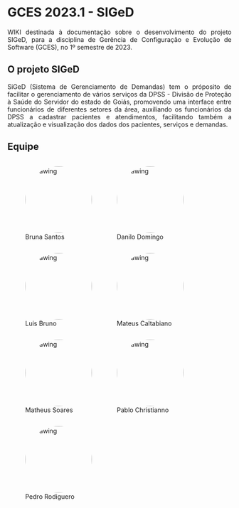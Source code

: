 # GCES 2023.1 - SIGeD

<!-- <p align="center">
  <img src="../docs/images/SiGeD_Logo.png"/>
</p> -->


<p align="justify">WIKI destinada à documentação sobre o desenvolvimento do projeto SIGeD, para a disciplina de Gerência de Configuração e Evolução de Software (GCES), no 1º semestre de 2023.</p>



## O projeto **SIGeD**

<p align="justify">SiGeD (Sistema de Gerenciamento de Demandas) tem o próposito de facilitar o gerenciamento de vários serviços da DPSS - Divisão de Proteção à Saúde do Servidor do estado de Goiás, promovendo uma interface entre funcionários de diferentes setores da área, auxiliando os funcionários da DPSS a cadastrar pacientes e atendimentos, facilitando também a atualização e visualização dos dados dos pacientes, serviços e demandas.</p>

## Equipe

<figure style="float:left;margin-right:16px;">
  <a href="https://github.com/brunaalmeidasantos" target="_blank" style="text-decoration: none">
    <img src="https://avatars.githubusercontent.com/brunaalmeidasantos" alt="drawing" style="width:150px;border-radius: 50%;"/>
  </a>
  <figcaption>Bruna Santos</figcaption>
</figure>


<figure style="float:left;margin-right:16px;">
  <a href="https://github.com/danilow200" target="_blank" style="text-decoration: none">
    <img src="https://avatars.githubusercontent.com/u/40957754?v=4" alt="drawing" style="width:150px;border-radius: 50%;"/>
  </a>
  <figcaption>Danilo Domingo</figcaption>
</figure>


<figure style="float:left;margin-right:16px;">
  <a href="https://github.com/lbrunofidelis" target="_blank" style="text-decoration: none">
    <img src="https://avatars.githubusercontent.com/u/21300624?v=4" alt="drawing" style="width:150px;border-radius: 50%;"/>
  </a>
  <figcaption>Luis Bruno</figcaption>
</figure>


<figure style="float:left;margin-right:16px;">
  <a href="https://github.com/MateusCaltabiano" target="_blank" style="text-decoration: none">
    <img src="https://avatars.githubusercontent.com/u/87660354?v=4" alt="drawing" style="width:150px;border-radius: 50%;"/>
  </a>
  <figcaption>Mateus Caltabiano</figcaption>
</figure>


<figure style="float:left;margin-right:16px;">
  <a href="https://github.com/MtsSrs" target="_blank" style="text-decoration: none">
    <img src="https://avatars.githubusercontent.com/u/81986235?v=4" alt="drawing" style="width:150px;border-radius: 50%;"/>
  </a>
  <figcaption>Matheus Soares</figcaption>
</figure>


<figure style="float:left;margin-right:16px;">
  <a href="https://github.com/PabloChristianno" target="_blank" style="text-decoration: none">
    <img src="https://avatars.githubusercontent.com/u/69868387?v=4" alt="drawing" style="width:150px;border-radius: 50%;"/>
  </a>
  <figcaption>Pablo Christianno</figcaption>
</figure>


<figure style="float:left;margin-right:16px;">
  <a href="https://github.com/pedro-rodiguero" target="_blank" style="text-decoration: none">
    <img src="https://avatars.githubusercontent.com/u/56134679?v=4" alt="drawing" style="width:150px;border-radius: 50%;"/>
  </a>
  <figcaption>Pedro Rodiguero</figcaption>
</figure>